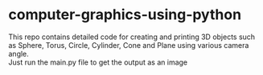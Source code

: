 # computer-graphics-using-python
This repo contains detailed code for creating and printing 3D objects such as Sphere, Torus, Circle, Cylinder, Cone and Plane using various camera angle. <br> Just run the main.py file to get the output as an image <br> 
